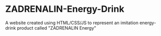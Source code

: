 # ZADRENALIN-Energy-Drink

A website created using HTML/CSS/JS to represent an imitation energy-drink product called "ZADRENALIN Energy" 
